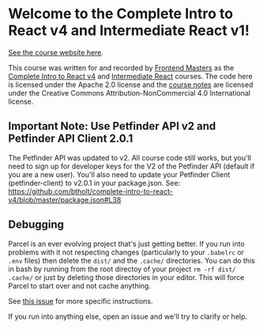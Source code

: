 # Welcome to the Complete Intro to React v4 and Intermediate React v1!

[See the course website here][v4].

This course was written for and recorded by [Frontend Masters][fem] as the [Complete Intro to React v4][course] and [Intermediate React][course-intermediate] courses. The code here is licensed under the Apache 2.0 license and the [course notes][v4] are licensed under the Creative Commons Attribution-NonCommercial 4.0 International license.

## Important Note: Use Petfinder API v2 and Petfinder API Client 2.0.1

The Petfinder API was updated to v2. All course code still works, but you'll need to sign up for developer keys for the V2 of the Petfinder API (default if you are a new user). You'll also need to update your Petfinder Client (petfinder-client) to v2.0.1 in your package.json. See: https://github.com/btholt/complete-intro-to-react-v4/blob/master/package.json#L38

## Debugging

Parcel is an ever evolving project that's just getting better. If you run into problems with it not respecting changes (particularly to your `.babelrc` or `.env` files) then delete the `dist/` and the `.cache/` directories. You can do this in bash by running from the root directoy of your project `rm -rf dist/ .cache/` or just by deleting those directories in your editor. This will force Parcel to start over and not cache anything.

See [this issue](https://github.com/btholt/complete-intro-to-react-v4/issues/3#issuecomment-425124265) for more specific instructions.

If you run into anything else, open an issue and we'll try to clarify or help.

[v4]: https://bit.ly/react-v4
[fem]: https://frontendmasters.com/
[course]: https://frontendmasters.com/courses/complete-react-v4/
[course-intermediate]: https://frontendmasters.com/courses/intermediate-react/
